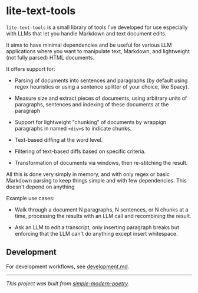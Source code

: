 # lite-text-tools

`lite-text-tools` is a small library of tools I've developed for use especially with
LLMs that let you handle Markdown and text document edits.

It aims to have minimal dependencies and be useful for various LLM applications where
you want to manipulate text, Markdown, and lightweight (not fully parsed) HTML
documents.

It offers support for:

- Parsing of documents into sentences and paragraphs (by default using regex heuristics
  or using a sentence splitter of your choice, like Spacy).

- Measure size and extract pieces of documents, using arbitrary units of paragraphs,
  sentences and indexing of these documents at the paragraph

- Support for lightweight "chunking" of documents by wrappign paragraphs in named
  `<div>`s to indicate chunks.

- Text-based diffing at the word level.

- Filtering of text-based diffs based on specific criteria.

- Transformation of documents via windows, then re-stitching the result.

All this is done very simply in memory, and with only regex or basic Markdown parsing to
keep things simple and with few dependencies.
This doesn't depend on anything

Example use cases:

- Walk through a document N paragraphs, N sentences, or N chunks at a time, processing
  the results with an LLM call and recombining the result.

- Ask an LLM to edit a transcript, only inserting paragraph breaks but enforcing that
  the LLM can't do anything except insert whitespace.

## Development

For development workflows, see [development.md](development.md).

* * *

*This project was built from
[simple-modern-poetry](https://github.com/jlevy/simple-modern-poetry).*
